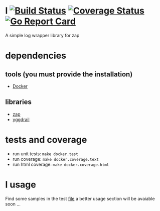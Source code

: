 # l [![Build Status](https://travis-ci.org/rjansen/l.svg?branch=master)](https://travis-ci.org/rjansen/l) [![Coverage Status](https://codecov.io/gh/rjansen/l/branch/master/graph/badge.svg)](https://codecov.io/gh/rjansen/l) [![Go Report Card](https://goreportcard.com/badge/github.com/rjansen/l)](https://goreportcard.com/report/github.com/rjansen/l)

A simple log wrapper library for zap

# dependencies
## tools (you must provide the installation)
- [Docker](https://www.docker.com/)

## libraries
- [zap](https://github.com/uber-go/zap)
- [yggdrail](https://github.com/rjansen/yggdrasil)

# tests and coverage
- run unit tests: `make docker.test`
- run coverage: `make docker.coverage.text`
- run html coverage: `make docker.coverage.html`

# l usage
Find some samples in the test [file](zap_test.go) a better usage section will be avaiable soon ...
